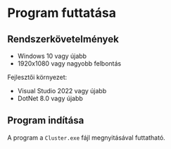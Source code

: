# Program futtatása

## Rendszerkövetelmények

-   Windows 10 vagy újabb
-   1920x1080 vagy nagyobb felbontás

Fejlesztői környezet:

-   Visual Studio 2022 vagy újabb
-   DotNet 8.0 vagy újabb

## Program indítása

A program a `Cluster.exe` fájl megnyitásával futtatható.
